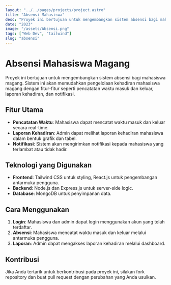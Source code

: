 ```yaml
---
layout: "../../pages/projects/project.astro"
title: "Absensi Mahasiswa"
desc: "Proyek ini bertujuan untuk mengembangkan sistem absensi bagi mahasiswa magang menggunakan teknologi web modern."
date: "2023"
image: "/assets/Absensi.png"
tags: ["Web Dev", "tailwind"]
slug: "absensi"
---
```


# Absensi Mahasiswa Magang

Proyek ini bertujuan untuk mengembangkan sistem absensi bagi mahasiswa magang. Sistem ini akan memudahkan pengelolaan kehadiran mahasiswa magang dengan fitur-fitur seperti pencatatan waktu masuk dan keluar, laporan kehadiran, dan notifikasi.

## Fitur Utama

- **Pencatatan Waktu**: Mahasiswa dapat mencatat waktu masuk dan keluar secara real-time.
- **Laporan Kehadiran**: Admin dapat melihat laporan kehadiran mahasiswa dalam bentuk grafik dan tabel.
- **Notifikasi**: Sistem akan mengirimkan notifikasi kepada mahasiswa yang terlambat atau tidak hadir.

## Teknologi yang Digunakan

- **Frontend**: Tailwind CSS untuk styling, React.js untuk pengembangan antarmuka pengguna.
- **Backend**: Node.js dan Express.js untuk server-side logic.
- **Database**: MongoDB untuk penyimpanan data.

## Cara Menggunakan

1. **Login**: Mahasiswa dan admin dapat login menggunakan akun yang telah terdaftar.
2. **Absensi**: Mahasiswa mencatat waktu masuk dan keluar melalui antarmuka pengguna.
3. **Laporan**: Admin dapat mengakses laporan kehadiran melalui dashboard.

## Kontribusi

Jika Anda tertarik untuk berkontribusi pada proyek ini, silakan fork repository dan buat pull request dengan perubahan yang Anda usulkan.

```

```
